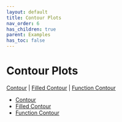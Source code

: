 ```yaml
---
layout: default
title: Contour Plots
nav_order: 6
has_children: true
parent: Examples
has_toc: false
---
```

# Contour Plots

[Contour](contour-plots/contour.md) | [Filled Contour](contour-plots/filled-contour.md) | [Function Contour](contour-plots/function-contour.md)
 


- [Contour](contour-plots/contour.md)
- [Filled Contour](contour-plots/filled-contour.md)
- [Function Contour](contour-plots/function-contour.md)

